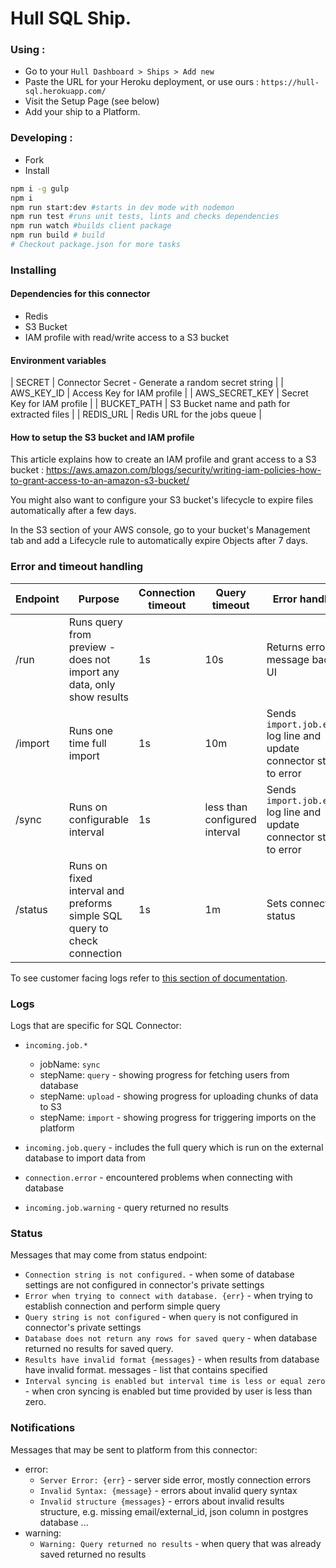 # Hull SQL Ship.

### Using :

- Go to your `Hull Dashboard > Ships > Add new`
- Paste the URL for your Heroku deployment, or use ours : `https://hull-sql.herokuapp.com/`
- Visit the Setup Page (see below)
- Add your ship to a Platform.

### Developing :

- Fork
- Install

```sh
npm i -g gulp
npm i
npm run start:dev #starts in dev mode with nodemon
npm run test #runs unit tests, lints and checks dependencies
npm run watch #builds client package
npm run build # build
# Checkout package.json for more tasks
```


### Installing 

#### Dependencies for this connector 

- Redis
- S3 Bucket
- IAM profile with read/write access to a S3 bucket

#### Environment variables

| SECRET | Connector Secret - Generate a random secret string |
| AWS_KEY_ID | Access Key for IAM profile |
| AWS_SECRET_KEY | Secret Key for IAM profile |
| BUCKET_PATH | S3 Bucket name and path for extracted files |
| REDIS_URL | Redis URL for the jobs queue |


#### How to setup the S3 bucket and IAM profile

This article explains how to create an IAM profile and grant access to a S3 bucket : https://aws.amazon.com/blogs/security/writing-iam-policies-how-to-grant-access-to-an-amazon-s3-bucket/

You might also want to configure your S3 bucket's lifecycle to expire files automatically after a few days.

In the S3 section of your AWS console, go to your bucket's Management tab and add a Lifecycle rule to automatically expire Objects after 7 days.

### Error and timeout handling

|Endpoint|Purpose|Connection timeout|Query timeout|Error handling|
|---|---|---|---|---|
|/run|Runs query from preview - does not import any data, only show results|1s|10s|Returns error message back to UI|
|/import|Runs one time full import|1s|10m|Sends `import.job.error` log line and update connector status to error|
|/sync|Runs on configurable interval|1s|less than configured interval|Sends `import.job.error` log line and update connector status to error|
|/status|Runs on fixed interval and preforms simple SQL query to check connection|1s|1m|Sets connector status|

To see customer facing logs refer to [this section of documentation](./assets/readme.md#troubleshooting).

### Logs

Logs that are specific for SQL Connector:

* `incoming.job.*`
  - jobName: `sync`
  - stepName: `query` - showing progress for fetching users from database
  - stepName: `upload` - showing progress for uploading chunks of data to S3
  - stepName: `import` - showing progress for triggering imports on the platform

* `incoming.job.query` - includes the full query which is run on the external database to import data from
* `connection.error` - encountered problems when connecting with database
* `incoming.job.warning` - query returned no results

### Status

  Messages that may come from status endpoint: 
  
  * `Connection string is not configured.` - when some of database settings are not configured in connector's private settings
  * `Error when trying to connect with database. {err}` - when trying to establish connection and perform simple query 
  * `Query string is not configured` - when `query` is not configured in connector's private settings
  * `Database does not return any rows for saved query` - when database returned no results for saved query.
  * `Results have invalid format {messages}` - when results from database have invalid format. messages - list that contains specified 
  * `Interval syncing is enabled but interval time is less or equal zero` - when cron syncing is enabled but time provided by user is less than zero.

### Notifications

  Messages that may be sent to platform from this connector:
    
   - error: 
      * `Server Error: {err}` - server side error, mostly connection errors
      * `Invalid Syntax: {message}` - errors about invalid query syntax
      * `Invalid structure {messages}` - errors about invalid results structure, e.g. missing email/external_id, json column in postgres database ...
   - warning:
      * `Warning: Query returned no results` - when query that was already saved returned no results

